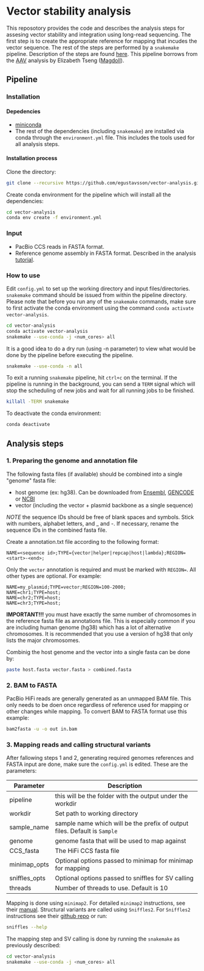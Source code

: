 # Vector stability analysis

This reposotory provides the code and describes the analysis steps for assesing vector stability and integration using long-read sequencing. The first step is to create the appropriate reference for mapping that incudes the vector sequence. The rest of the steps are performed by a `snakemake` pipeline. Description of the steps are found [here](#analysis-steps). This pipeline borrows from the [AAV](https://github.com/Magdoll/AAV) analysis by Elizabeth Tseng ([Magdoll](https://github.com/Magdoll)).

## Pipeline 

### Installation

#### Depedencies

- [miniconda](https://conda.io/miniconda.html)
- The rest of the dependencies (including `snakemake`) are installed via conda through the `environment.yml` file. This includes the tools used for all analysis steps.

#### Installation process

Clone the directory:

```bash
git clone --recursive https://github.com/egustavsson/vector-analysis.git
```

Create conda environment for the pipeline which will install all the dependencies:

```bash
cd vector-analysis
conda env create -f environment.yml
```

### Input

- PacBio CCS reads in FASTA format.
- Reference genome assembly in FASTA format. Described in the analysis [tutorial](#1-preparing-the-genome-and-annotation-file).

### How to use

Edit `config.yml` to set up the working directory and input files/directories. `snakemake` command should be issued from within the pipeline directory. Please note that before you run any of the `snakemake` commands, make sure to first activate the conda environment using the command `conda activate vector-analysis`.

```bash
cd vector-analysis
conda activate vector-analysis
snakemake --use-conda -j <num_cores> all
```
It is a good idea to do a dry run (using -n parameter) to view what would be done by the pipeline before executing the pipeline.

```bash
snakemake --use-conda -n all
```

To exit a running `snakemake` pipeline, hit `ctrl+c` on the terminal. If the pipeline is running in the background, you can send a `TERM` signal which will stop the scheduling of new jobs and wait for all running jobs to be finished.

```bash
killall -TERM snakemake
```

To deactivate the conda environment:
```bash
conda deactivate
```

## Analysis steps

### 1. Preparing the genome and annotation file
The following fasta files (if available) should be combined into a single "genome" fasta file:
- host genome (ex: hg38). Can be downloaded from [Ensembl](https://ftp.ensembl.org/pub/release-109/fasta/homo_sapiens/dna/), [GENCODE](https://www.gencodegenes.org/human/) or [NCBI](https://ftp.ncbi.nlm.nih.gov/genomes/refseq/vertebrate_mammalian/Homo_sapiens/all_assembly_versions/)
- vector (including the vector + plasmid backbone as a single sequence)

*NOTE* the sequence IDs should be free of blank spaces and symbols. Stick with numbers, alphabet letters, and _ and -. If necessary, rename the sequence IDs in the combined fasta file.

Create a annotation.txt file according to the following format:
```
NAME=<sequence id>;TYPE={vector|helper|repcap|host|lambda};REGION=<start>-<end>;
```
Only the `vector` annotation is required and must be marked with `REGION=`. All other types are optional. For example:

```
NAME=my_plasmid;TYPE=vector;REGION=100-2000;
NAME=chr1;TYPE=host;
NAME=chr2;TYPE=host;
NAME=chr3;TYPE=host;
```

**IMPORTANT!!!** you must have exactly the same number of chromosomes in the reference fasta file as annotations file. This is especially common if you are including human genome (hg38) which has a lot of alternative chromosomes. It is recommended that you use a version of hg38 that only lists the major chromosomes.

Combinig the host genome and the vector into a single fasta can be done by: 

```bash
paste host.fasta vector.fasta > combined.fasta
```

### 2. BAM to FASTA
PacBio HiFi reads are generally generated as an unmapped BAM file. This only needs to be doen once regardless of reference used for mapping or other changes while mapping. To convert BAM to FASTA format use this example:

```bash
bam2fasta -u -o out in.bam
```

### 3. Mapping reads and calling structural variants
After fallowing steps 1 and 2, generating required genomes references and FASTA input are done, make sure the `config.yml` is edited. These are the parameters:

| Parameter | Description |
| --- | --- |
| pipeline | this will be the folder with the output under the workdir |
| workdir | Set path to working directory |
| sample_name | sample name which will be the prefix of output files. Default is `Sample` |
| genome | genome fasta that will be used to map against |
| CCS_fasta | The HiFi CCS fasta file |
| minimap_opts | Optional options passed to minimap for minimap for mapping |
| sniffles_opts | Optional options passed to sniffles for SV calling |
| threads | Number of threads to use. Default is 10 |

Mapping is done using `minimap2`. For detailed `minimap2` instructions, see their [manual](https://lh3.github.io/minimap2/minimap2.html). Structural variants are called using `Sniffles2`. For `Sniffles2` instructions see their [github repo](https://github.com/fritzsedlazeck/Sniffles) or run:

```bash
sniffles --help
```

The mapping step and SV calling is done by running the `snakemake` as previously described:

```bash
cd vector-analysis
snakemake --use-conda -j <num_cores> all
```
